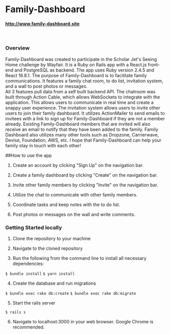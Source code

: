 # Family-Dashboard

#### http://www.family-dashboard.site
<br />

### Overview
Family-Dashboard was created to participate in the Scholar Jet's Seeing Home challenge by Wayfair. It is a Ruby on Rails app with a React.js front-end and PostgreSQL as backend. The app uses Ruby version 2.4.5 and React 16.8.1. The purpose of Family-Dashboard is to facilitate family communications. It features a family chat room, to do list, invitation system, and a wall to post photos or messages.
<br />
All 3 features pull data from a self built backend API. The chatroom was built through Action Cable, which allows WebSockets to integrate with the application. This allows users to communicate in real time and create a snappy user experience. The invitation system allows users to invite other users to join their family dashboard. It utilizes ActionMailer to send emails to invitees with a link to sign up for Family-Dashboard if they are not a member already. Existing Family-Dashboard members that are invited will also receive an email to notify that they have been added to the family. Family Dashboard also utilizes many other tools such as Dropzone, Carrierwave, Devise, Foundation, AWS, etc. I hope that Family-Dashboard can help your family stay in touch with each other!


##How to use the app

1. Create an account by clicking "Sign Up" on the navigation bar.

2. Create a family dashboard by clicking "Create" on the navigation bar.

3. Invite other family members by clicking "Invite" on the navigation bar.

4. Utilize the chat to communicate with other family members.

5. Coordinate tasks and keep notes with the to do list.

6. Post photos or messages on the wall and write comments.



### Getting Started locally

1. Clone the repository to your machine

2. Navigate to the cloned repository

3. Run the following from the command line to install all necessary dependencies:

  `$ bundle install`
  `$ yarn install`

4. Create the database and run migrations

  `$ bundle exec rake db:create`
  `$ bundle exec rake db:migrate`

5. Start the rails server

  `$ rails s`

6. Navigate to localhost:3000 in your web browser. Google Chrome is recommended.
